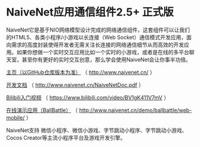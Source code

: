 # NaiveNet应用通信组件2.5+ 正式版

NaiveNet它是基于NIO网络模型设计完成的网络通信组件，这套组件可以让我们的HTML5、各类小程序/小游戏以长连接（Web Socket）通信模式开发应用，面向需求的高度封装使得开发者无需关注长连接的网络通信细节从而高效的开发应用。如果你想做一个实时交互应用比如一个实时的小游戏，或者是在线的多平台聊天室，甚至你有更好的实时交互创意，那么学会使用NaiveNet会让你事半功倍。

[主页（以GitHub仓库版本为准）](http://www.naivenet.cn/ "主页") （ http://www.naivenet.cn/ ）

[开发文档](http://www.naivenet.cn/NaiveNetDoc.pdf "开发文档") （ http://www.naivenet.cn/NaiveNetDoc.pdf ）

[Bilibili入门视频](https://www.bilibili.com/video/BV1gK411V7mV "Bilibili入门视频") （ https://www.bilibili.com/video/BV1gK411V7mV ）

[在线演示应用（BallBattle）](http://www.naivenet.cn/demo/ballbattle/web-mobile/ "在线演示应用（BallBattle）") （ http://www.naivenet.cn/demo/ballbattle/web-mobile/ ）

NaiveNet支持 微信小程序、微信小游戏、字节跳动小程序、字节跳动小游戏、Cocos Creator等主流小程序平台及游戏开发引擎。
